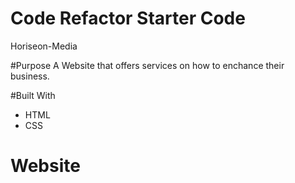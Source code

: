 # Code Refactor Starter Code

Horiseon-Media

#Purpose
A Website that offers services on how to enchance their business.

#Built With

- HTML
- CSS

# Website
